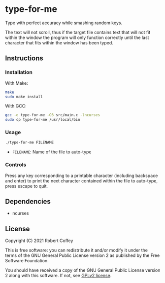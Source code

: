 # type-for-me

Type with perfect accuracy while smashing random keys.

The text will not scroll, thus if the target file contains text that will not
fit within the window the program will only function correctly until the last
character that fits within the window has been typed.


## Instructions

### Installation

With Make:
```sh
make
sudo make install
```

With GCC:
```sh
gcc -o type-for-me -O3 src/main.c -lncurses
sudo cp type-for-me /usr/local/bin
```

### Usage

```sh
./type-for-me FILENAME
```
- `FILENAME`: Name of the file to auto-type

### Controls

Press any key corresponding to a printable character (including backspace and
enter) to print the next character contained within the file to auto-type, press
escape to quit.


## Dependencies

- ncurses


## License

Copyright (C) 2021 Robert Coffey

This is free software: you can redistribute it and/or modify it under the terms
of the GNU General Public License version 2 as published by the Free Software
Foundation.

You should have received a copy of the GNU General Public License version 2
along with this software. If not, see
[GPLv2 license](https://www.gnu.org/licenses/gpl-2.0).
